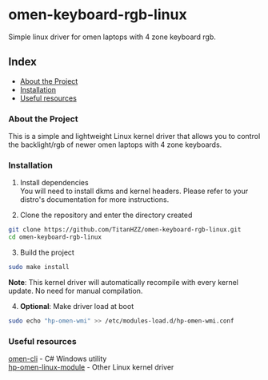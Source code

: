 # omen-keyboard-rgb-linux
Simple linux driver for omen laptops with 4 zone keyboard rgb.

## Index

* [About the Project](#about-the-project)
* [Installation](#installation)
* [Useful resources](#useful-resources)

### About the Project
This is a simple and lightweight Linux kernel driver that allows you to control the backlight/rgb of newer omen laptops with 4 zone keyboards.

### Installation

1. Install dependencies  
You will need to install dkms and kernel headers. Please refer to your distro's documentation for more instructions.

2. Clone the repository and enter the directory created
```sh
git clone https://github.com/TitanHZZ/omen-keyboard-rgb-linux.git
cd omen-keyboard-rgb-linux
```

3. Build the project
```sh
sudo make install
```
**Note**: This kernel driver will automatically recompile with every kernel update. No need for manual compilation.

4. **Optional**: Make driver load at boot
```sh
sudo echo "hp-omen-wmi" >> /etc/modules-load.d/hp-omen-wmi.conf
```

### Useful resources
[omen-cli](https://github.com/thebongy/omen-cli) - C# Windows utility  
[hp-omen-linux-module](https://github.com/pelrun/hp-omen-linux-module) - Other Linux kernel driver
